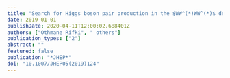 ```yaml
---
title: "Search for Higgs boson pair production in the $WW^(*)WW^(*)$ decay channel using ATLAS data recorded at $sqrts=13$ TeV"
date: 2019-01-01
publishDate: 2020-04-11T12:00:02.688401Z
authors: ["Othmane Rifki", " others"]
publication_types: ["2"]
abstract: ""
featured: false
publication: "*JHEP*"
doi: "10.1007/JHEP05(2019)124"
---
```


